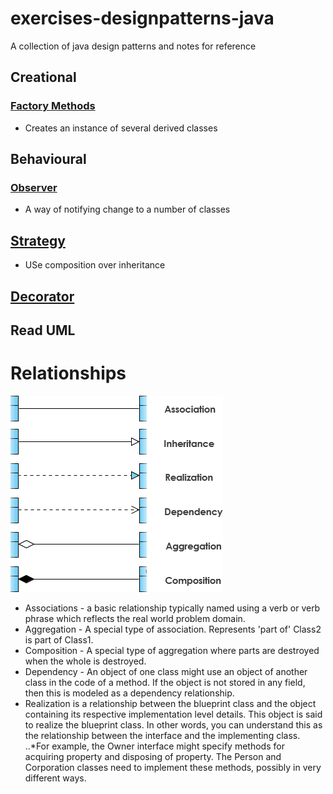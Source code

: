 # exercises-designpatterns-java
A collection of java design patterns and notes for reference

## Creational
### [Factory Methods](./factory/src)
* Creates an instance of several derived classes

## Behavioural 
### [Observer](./observer)
* A way of notifying change to a number of classes

## [Strategy](./strategy)
* USe composition over inheritance

## [Decorator](./decorator)


## Read UML 

# Relationships 
![umlRelationships](images/umlRelationships.png)
* Associations - a basic relationship typically named using a verb or verb phrase which reflects the real world problem domain.
* Aggregation - A special type of association. Represents 'part of' Class2 is part of Class1.
* Composition - A special type of aggregation where parts are destroyed when the whole is destroyed.
* Dependency - An object of one class might use an object of another class in the code of a method. If the object is not stored in any field, then this is modeled as a dependency relationship.
* Realization is a relationship between the blueprint class and the object containing its respective implementation level details. This object is said to realize the blueprint class. In other words, you can understand this as the relationship between the interface and the implementing class.
..*For example, the Owner interface might specify methods for acquiring property and disposing of property. The Person and Corporation classes need to implement these methods, possibly in very different ways.






